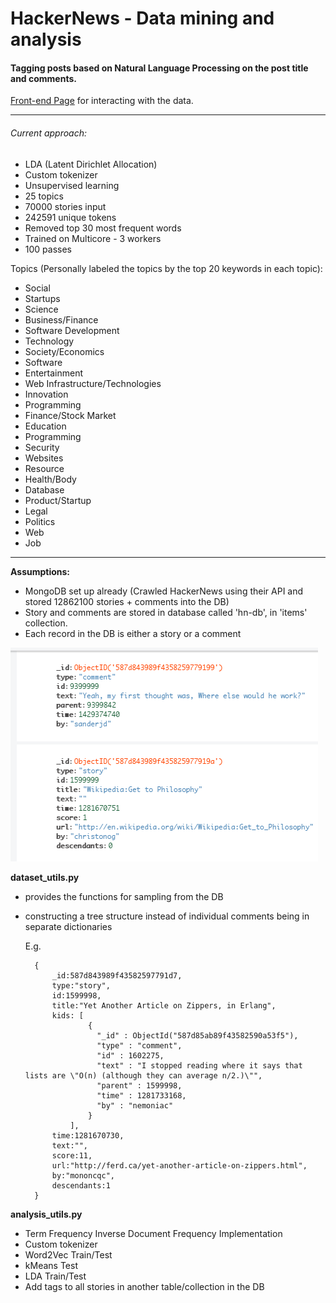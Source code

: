 # HackerNews - Data mining and analysis

#### Tagging posts based on Natural Language Processing on the post title and comments.

[Front-end Page](https://github.com/workofart/HN-data-analysis) for interacting with the data.

---

###### Current approach:
- LDA (Latent Dirichlet Allocation)
- Custom tokenizer
- Unsupervised learning
- 25 topics
- 70000 stories input
- 242591 unique tokens
- Removed top 30 most frequent words
- Trained on Multicore - 3 workers
- 100 passes

Topics (Personally labeled the topics by the top 20 keywords in each topic):
- Social
- Startups
- Science
- Business/Finance
- Software Development
- Technology
- Society/Economics
- Software
- Entertainment
- Web Infrastructure/Technologies
- Innovation
- Programming
- Finance/Stock Market
- Education
- Programming
- Security
- Websites
- Resource
- Health/Body
- Database
- Product/Startup
- Legal
- Politics
- Web
- Job

---

**Assumptions:**
- MongoDB set up already (Crawled HackerNews using their API and stored 12862100 stories + comments into the DB)
- Story and comments are stored in database called 'hn-db', in 'items' collection.
- Each record in the DB is either a story or a comment


![DB Example](https://raw.githubusercontent.com/workofart/HackerNews/master/db.png)


**dataset_utils.py**
- provides the functions for sampling from the DB
- constructing a tree structure instead of individual comments being in separate dictionaries
    
    
    E.g.
    
        {
            _id:587d843989f43582597791d7,
            type:"story",
            id:1599998,
            title:"Yet Another Article on Zippers, in Erlang",
            kids: [
                    {
                      "_id" : ObjectId("587d85ab89f43582590a53f5"),
                      "type" : "comment",
                      "id" : 1602275,
                      "text" : "I stopped reading where it says that lists are \"O(n) (although they can average n/2.)\"",
                      "parent" : 1599998,
                      "time" : 1281733168,
                      "by" : "nemoniac"
                    }
                ],
            time:1281670730,
            text:"",
            score:11,
            url:"http://ferd.ca/yet-another-article-on-zippers.html",
            by:"mononcqc",
            descendants:1
        }


**analysis_utils.py**
- Term Frequency Inverse Document Frequency Implementation
- Custom tokenizer
- Word2Vec Train/Test
- kMeans Test
- LDA Train/Test
- Add tags to all stories in another table/collection in the DB
